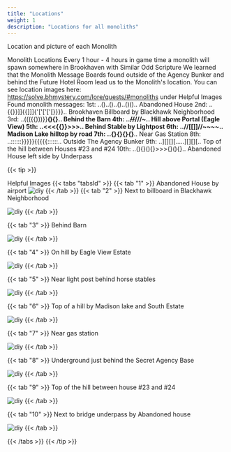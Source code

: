 ```yaml
---
title: "Locations"
weight: 1
description: "Locations for all monoliths"
---
```


Location and picture of each Monolith

Monolith Locations
Every 1 hour - 4 hours in game time a monolith will spawn somewhere in Brookhaven with Similar Odd Scripture
We learned that the Monolith Message Boards found outside of the Agency Bunker and behind the Future Hotel Room lead us to the Monolith's location.
You can see location images here: https://solve.bhmystery.com/lore/quests/#monoliths under Helpful Images
Found monolith messages:
1st: ..()..()..()..()().. 		Abandoned House
2nd: ..{{}}]]{{]]]{'['['['[}}}}.. 	Brookhaven Billboard by Blackhawk Neighborhood
3rd: ..((({{)))}}____(){}.. 	Behind the Barn
4th: ..~~//~~///~.. 		Hill above Portal (Eagle View)
5th: ..<<<{{}}>>>.. 		Behind Stable by Lightpost
6th: ..//[[]]//~~~~.. 		Madison Lake hilltop by road
7th: ..{}{}{}{}____.. 		Near Gas Station
8th: ..::::::}}}}}{{{{{::::::..      Outside The Agency Bunker
9th: ..][][][.....][][][.. 		Top of the hill between Houses #23 and #24
10th: ..(){}(){}>>>{}(){}.. 	Abandoned House left side by Underpass

{{< tip >}}

Helpful Images
{{< tabs "tabsId" >}}
{{< tab "1" >}}
Abandoned House by airport
![diy](/images/bh/monolith-location_abandoned_house.png)
{{< /tab >}}
{{< tab "2" >}}
Next to billboard in Blackhawk Neighborhood

![diy](/images/bh/monolith-location_balckhawk_billboard.png)
{{< /tab >}}

{{< tab "3" >}}
Behind Barn

![diy](/images/bh/monolith-location_behind_barn.png)
{{< /tab >}}

{{< tab "4" >}}
On hill by Eagle View Estate

![diy](/images/bh/monolith-location_hill_by_eagle_view.png)
{{< /tab >}}

{{< tab "5" >}}
Near light post behind horse stables

![diy](/images/bh/monolith-location_lightpost_behind_horse_stable.png)
{{< /tab >}}

{{< tab "6" >}}
Top of a hill by Madison lake and South Estate

![diy](/images/bh/monolith-location_madison_lake_hill_top.png)
{{< /tab >}}

{{< tab "7" >}}
Near gas station

![diy](/images/bh/monolith-location_near_gas_station.png)
{{< /tab >}}

{{< tab "8" >}}
Underground just behind the Secret Agency Base

![diy](/images/bh/monolith-location_outside_of_agency_bunker.png)
{{< /tab >}}

{{< tab "9" >}}
Top of the hill between house #23 and #24

![diy](/images/bh/monolith-location_top_of_hill_between_house_23_and_24.png)
{{< /tab >}}

{{< tab "10" >}}
Next to bridge underpass by Abandoned house

![diy](/images/bh/monolith-location_underpass_by_abanoned_house.png)
{{< /tab >}}

{{< /tabs >}}
{{< /tip >}}